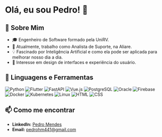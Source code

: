 # Olá, eu sou Pedro! 👋

## 🌱 Sobre Mim
- 🎓 Engenheiro de Software formado pela UniRV.
- 💼 Atualmente, trabalho como Analista de Suporte, na Aliare.
- 💡 Fascinado por Inteligência Artificial e como ela pode ser aplicada para melhorar nosso dia a dia.
- 🎨 Interesse em design de interfaces e experiência do usuário.
  
## 🔧 Linguagens e Ferramentas
![Python](https://img.shields.io/badge/-Python-3776AB?style=flat-square&logo=Python&logoColor=white)
![Flutter](https://img.shields.io/badge/-Flutter-02569B?style=flat-square&logo=flutter&logoColor=white)
![FastAPI](https://img.shields.io/badge/-FastAPI-009688?style=flat-square&logo=fastapi&logoColor=white)
![Vue.js](https://img.shields.io/badge/-Vue.js-4FC08D?style=flat-square&logo=vuedotjs&logoColor=white)
![PostgreSQL](https://img.shields.io/badge/-PostgreSQL-336791?style=flat-square&logo=postgresql&logoColor=white)
![Oracle](https://img.shields.io/badge/-Oracle-F80000?style=flat-square&logo=oracle&logoColor=white)
![Firebase](https://img.shields.io/badge/-Firebase-FFCA28?style=flat-square&logo=firebase&logoColor=black)
![Docker](https://img.shields.io/badge/-Docker-2496ED?style=flat-square&logo=docker&logoColor=white)
![Kubernetes](https://img.shields.io/badge/-Kubernetes-326CE5?style=flat-square&logo=kubernetes&logoColor=white)
![Linux](https://img.shields.io/badge/-Linux-FCC624?style=flat-square&logo=linux&logoColor=black)
![HTML](https://img.shields.io/badge/-HTML-E34F26?style=flat-square&logo=html5&logoColor=white)
![CSS](https://img.shields.io/badge/-CSS-1572B6?style=flat-square&logo=css3&logoColor=white)

## 📫 Como me encontrar
- **LinkedIn:** [Pedro Mendes](https://www.linkedin.com/in/pedro-mendes-919b51181/)
- **Email:** pedrohm441@gmail.com
